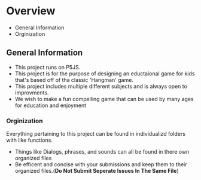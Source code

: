 # Overview

- General Information
- Orginization


## General Information 

- This project runs on P5JS.
- This project is for the purpose of designing an eductaional game for kids that's based off of tha classic 'Hangman' game. 
- This project includes multiple different subjects and is always open to improvments.
- We wish to make a fun compelling game that can be used by many ages for education and enjoyment 


### Orginization 
Everything pertaining to this project can be found in individualizd folders with like functions.

- Things like Dialogs, phrases, and sounds can all be found in there own organized files
- Be efficent and concise with your submissions and keep them to their organized files.(**Do Not Submit Seperate Issues In The Same File**)
